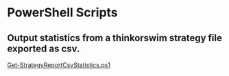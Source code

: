 # PowerShell Scripts

## Output statistics from a thinkorswim strategy file exported as csv.

[Get-StrategyReportCsvStatistics.ps1](Get-StrategyReportCsvStatistics.ps1)

